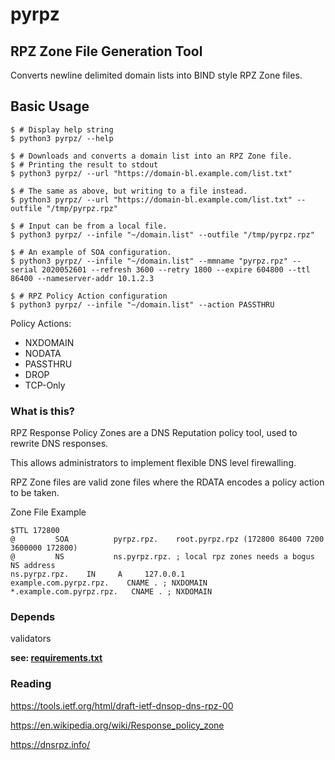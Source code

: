 # pyrpz

## RPZ Zone File Generation Tool
Converts newline delimited domain lists into BIND style RPZ Zone files.

## Basic Usage
```
$ # Display help string
$ python3 pyrpz/ --help
```

```
$ # Downloads and converts a domain list into an RPZ Zone file.
$ # Printing the result to stdout
$ python3 pyrpz/ --url "https://domain-bl.example.com/list.txt"
```

```
$ # The same as above, but writing to a file instead.
$ python3 pyrpz/ --url "https://domain-bl.example.com/list.txt" --outfile "/tmp/pyrpz.rpz"
```

```
$ # Input can be from a local file.
$ python3 pyrpz/ --infile "~/domain.list" --outfile "/tmp/pyrpz.rpz"
```

```
$ # An example of SOA configuration.
$ python3 pyrpz/ --infile "~/domain.list" --mmname "pyrpz.rpz" --serial 2020052601 --refresh 3600 --retry 1800 --expire 604800 --ttl 86400 --nameserver-addr 10.1.2.3
```

```
$ # RPZ Policy Action configuration
$ python3 pyrpz/ --infile "~/domain.list" --action PASSTHRU
```

Policy Actions:

* NXDOMAIN
* NODATA
* PASSTHRU
* DROP
* TCP-Only

### What is this?
RPZ Response Policy Zones are a DNS Reputation policy tool, used to rewrite DNS responses.

This allows administrators to implement flexible DNS level firewalling.

RPZ Zone files are valid zone files where the RDATA encodes a policy action to be taken.

Zone File Example
```
$TTL 172800
@         SOA          pyrpz.rpz.    root.pyrpz.rpz (172800 86400 7200 3600000 172800)
@         NS           ns.pyrpz.rpz. ; local rpz zones needs a bogus NS address
ns.pyrpz.rpz.    IN     A     127.0.0.1 
example.com.pyrpz.rpz.    CNAME . ; NXDOMAIN
*.example.com.pyrpz.rpz.   CNAME . ; NXDOMAIN
```

### Depends
validators

**see: [requirements.txt](./requirements.txt)**

### Reading
https://tools.ietf.org/html/draft-ietf-dnsop-dns-rpz-00

https://en.wikipedia.org/wiki/Response_policy_zone

https://dnsrpz.info/

